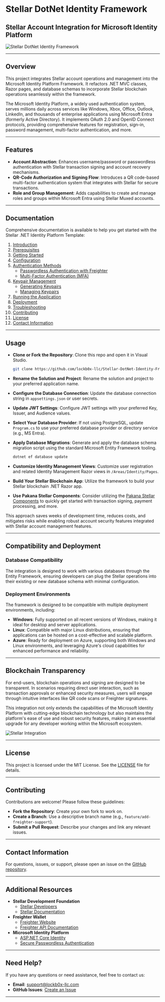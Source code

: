 # Stellar DotNet Identity Framework

## Stellar Account Integration for Microsoft Identity Platform

![Stellar DotNet Identity Framework](https://github.com/lockb0x-llc/Stellar-DotNet-Identity-Framework/assets/8976999/5e05ca83-3453-4b32-a7e6-4f28257df452)

---

## Overview

This project integrates Stellar account operations and management into the Microsoft Identity Platform Framework. It refactors .NET MVC classes, Razor pages, and database schemas to incorporate Stellar blockchain operations seamlessly within the framework.

The Microsoft Identity Platform, a widely used authentication system, serves millions daily across services like Windows, Xbox, Office, Outlook, LinkedIn, and thousands of enterprise applications using Microsoft Entra (formerly Active Directory). It implements OAuth 2.0 and OpenID Connect protocols, providing comprehensive features for registration, sign-in, password management, multi-factor authentication, and more.

---

## Features

- **Account Abstraction**: Enhances username/password or passwordless authentication with Stellar transaction signing and account recovery mechanisms.
- **QR-Code Authorization and Signing Flow**: Introduces a QR code-based multi-factor authentication system that integrates with Stellar for secure transactions.
- **Role and Group Management**: Adds capabilities to create and manage roles and groups within Microsoft Entra using Stellar Muxed accounts.

---

## Documentation

Comprehensive documentation is available to help you get started with the Stellar .NET Identity Platform Template:

1. [Introduction](https://github.com/lockb0x-llc/Stellar-DotNet-Identity-Framework/blob/main/StellarDotNetIdentityFramework/docs/Introduction.md)
2. [Prerequisites](https://github.com/lockb0x-llc/Stellar-DotNet-Identity-Framework/blob/main/StellarDotNetIdentityFramework/docs/Prerequisites.md)
3. [Getting Started](https://github.com/lockb0x-llc/Stellar-DotNet-Identity-Framework/blob/main/StellarDotNetIdentityFramework/docs/GettingStarted.md)
4. [Configuration](https://github.com/lockb0x-llc/Stellar-DotNet-Identity-Framework/blob/main/StellarDotNetIdentityFramework/docs/Configuration.md)
5. [Authentication Methods](https://github.com/lockb0x-llc/Stellar-DotNet-Identity-Framework/blob/main/StellarDotNetIdentityFramework/docs/AuthenticationMethods.md)
   - [Passwordless Authentication with Freighter](https://github.com/lockb0x-llc/Stellar-DotNet-Identity-Framework/blob/main/StellarDotNetIdentityFramework/docs/AuthenticationMethods.md#passwordless-authentication-with-freighter)
   - [Multi-Factor Authentication (MFA)](https://github.com/lockb0x-llc/Stellar-DotNet-Identity-Framework/blob/main/StellarDotNetIdentityFramework/docs/AuthenticationMethods.md#multi-factor-authentication-mfa)
6. [Keypair Management](https://github.com/lockb0x-llc/Stellar-DotNet-Identity-Framework/blob/main/StellarDotNetIdentityFramework/docs/KeypairManagement.md)
   - [Generating Keypairs](https://github.com/lockb0x-llc/Stellar-DotNet-Identity-Framework/blob/main/StellarDotNetIdentityFramework/docs/KeypairManagement.md#generating-keypairs)
   - [Managing Keypairs](https://github.com/lockb0x-llc/Stellar-DotNet-Identity-Framework/blob/main/StellarDotNetIdentityFramework/docs/KeypairManagement.md#managing-keypairs)
7. [Running the Application](https://github.com/lockb0x-llc/Stellar-DotNet-Identity-Framework/blob/main/StellarDotNetIdentityFramework/docs/RunningTheApplication.md)
8. [Deployment](https://github.com/lockb0x-llc/Stellar-DotNet-Identity-Framework/blob/main/StellarDotNetIdentityFramework/docs/Deployment.md)
9. [Troubleshooting](https://github.com/lockb0x-llc/Stellar-DotNet-Identity-Framework/blob/main/StellarDotNetIdentityFramework/docs/Troubleshooting.md)
10. [Contributing](https://github.com/lockb0x-llc/Stellar-DotNet-Identity-Framework/blob/main/StellarDotNetIdentityFramework/docs/Contributing.md)
11. [License](https://github.com/lockb0x-llc/Stellar-DotNet-Identity-Framework/blob/main/StellarDotNetIdentityFramework/docs/License.md)
12. [Contact Information](https://github.com/lockb0x-llc/Stellar-DotNet-Identity-Framework/blob/main/StellarDotNetIdentityFramework/docs/ContactInformation.md)

---

## Usage

- **Clone or Fork the Repository**: Clone this repo and open it in Visual Studio.

  ```bash
  git clone https://github.com/lockb0x-llc/Stellar-DotNet-Identity-Framework.git
  ```

- **Rename the Solution and Project**: Rename the solution and project to your preferred application name.
- **Configure the Database Connection**: Update the database connection string in `appsettings.json` or user secrets.
- **Update JWT Settings**: Configure JWT settings with your preferred Key, Issuer, and Audience values.
- **Select Your Database Provider**: If not using PostgreSQL, update `Program.cs` to use your preferred database provider or directory service (e.g., MS Entra).
- **Apply Database Migrations**: Generate and apply the database schema migration script using the standard Microsoft Entity Framework tooling.

  ```bash
  dotnet ef database update
  ```

- **Customize Identity Management Views**: Customize user registration and related Identity Management Razor views in `/Areas/Identity/Pages`.
- **Build Your Stellar Blockchain App**: Utilize the framework to build your Stellar blockchain .NET Razor app.
- **Use Pakana Stellar Components**: Consider utilizing the [Pakana Stellar Components](https://www.pakanacomponents.com) to quickly get started with transaction signing, payment processing, and more.

This approach saves weeks of development time, reduces costs, and mitigates risks while enabling robust account security features integrated with Stellar account management features.

---

## Compatibility and Deployment

### Database Compatibility

The integration is designed to work with various databases through the Entity Framework, ensuring developers can plug the Stellar operations into their existing or new database schema with minimal configuration.

### Deployment Environments

The framework is designed to be compatible with multiple deployment environments, including:

- **Windows**: Fully supported on all recent versions of Windows, making it ideal for desktop and server applications.
- **Linux**: Compatible with major Linux distributions, ensuring that applications can be hosted on a cost-effective and scalable platform.
- **Azure**: Ready for deployment on Azure, supporting both Windows and Linux environments, and leveraging Azure's cloud capabilities for enhanced performance and reliability.

---

## Blockchain Transparency

For end-users, blockchain operations and signing are designed to be transparent. In scenarios requiring direct user interaction, such as transaction approvals or enhanced security measures, users will engage through intuitive interfaces like QR code scans or Freighter signatures.

This integration not only extends the capabilities of the Microsoft Identity Platform with cutting-edge blockchain technology but also maintains the platform's ease of use and robust security features, making it an essential upgrade for any developer working within the Microsoft ecosystem.

![Stellar Integration](https://github.com/lockb0x-llc/Stellar-DotNet-Identity-Framework/assets/8976999/a1324197-a474-482f-8f3d-8b5474c52028)

---

## License

This project is licensed under the MIT License. See the [LICENSE](https://github.com/lockb0x-llc/Stellar-DotNet-Identity-Framework/blob/main/LICENSE) file for details.

---

## Contributing

Contributions are welcome! Please follow these guidelines:

- **Fork the Repository**: Create your own fork to work on.
- **Create a Branch**: Use a descriptive branch name (e.g., `feature/add-freighter-support`).
- **Submit a Pull Request**: Describe your changes and link any relevant issues.

---

## Contact Information

For questions, issues, or support, please open an issue on the [GitHub repository](https://github.com/lockb0x-llc/Stellar-DotNet-Identity-Framework/issues).

---

## Additional Resources

- **Stellar Development Foundation**
  - [Stellar Developers](https://developers.stellar.org/)
  - [Stellar Documentation](https://developers.stellar.org/docs/)
- **Freighter Wallet**
  - [Freighter Website](https://www.freighter.app/)
  - [Freighter API Documentation](https://github.com/stellar/freighter-api)
- **Microsoft Identity Platform**
  - [ASP.NET Core Identity](https://docs.microsoft.com/en-us/aspnet/core/security/authentication/identity)
  - [Secure Passwordless Authentication](https://docs.microsoft.com/en-us/azure/active-directory/authentication/concept-authentication-passwordless)

---

## Need Help?

If you have any questions or need assistance, feel free to contact us:

- **Email**: [support@lockb0x-llc.com](mailto:support@lockb0x-llc.com)
- **GitHub Issues**: [Create an Issue](https://github.com/lockb0x-llc/Stellar-DotNet-Identity-Framework/issues/new)

---


